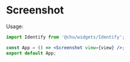 # Screenshot

Usage:

```jsx
import Identify from '@chu/widgets/Identify';

const App = () => <Screenshot view={view} />;
export default App;
```
